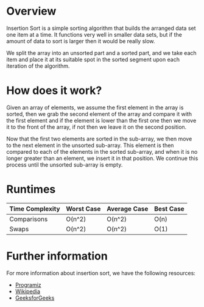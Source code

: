 # Overview

Insertion Sort is a simple sorting algorithm that builds the arranged data set one item at a time. It functions very well in smaller data sets, but if the amount of data to sort is larger then it would be really slow.

We split the array into an unsorted part and a sorted part, and we take each item and place it at its suitable spot in the sorted segment upon each iteration of the algorithm.

# How does it work?

Given an array of elements, we assume the first element in the array is sorted, then we grab the second element of the array and compare it with the first element and if the element is lower than the first one then we move it to the front of the array, if not then we leave it on the second position.

Now that the first two elements are sorted in the sub-array, we then move to the next element in the unsorted sub-array. This element is then compared to each of the elements in the sorted sub-array, and when it is no longer greater than an element, we insert it in that position. We continue this process until the unsorted sub-array is empty.

# Runtimes

| Time Complexity | Worst Case | Average Case | Best Case |
|-----------------|------------|--------------|-----------|
|   Comparisons   | O(n^2)     | O(n^2)       | O(n)      |
|      Swaps      | O(n^2)     | O(n^2)       | O(1)      |

# Further information

For more information about insertion sort, we have the following resources:
- [Programiz](https://www.programiz.com/dsa/insertion-sort)
- [Wikipedia](https://en.wikipedia.org/wiki/Insertion_sort)
- [GeeksforGeeks](https://www.geeksforgeeks.org/insertion-sort/?ref=lbp)
